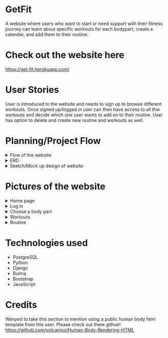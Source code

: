 # GetFit
A website where users who want to start or need support with their fitness journey can learn about specific workouts for each bodypart, create a calendar, and add them to their routine.

# Check out the website here
https://get-fit.herokuapp.com/

# User Stories
User is introduced to the website and needs to sign up to browse different workouts. Once signed up/logged in user can then have access to all thw workouts and decide which one user wants to add on to their routine. User has option to delete and create new routine and workouts as well.

# Planning/Project Flow

<details>
<summary>Flow of the website</summary>
<br>
  
![alt text](https://i.imgur.com/rkzUusE.png)
  
</details>

<details>
<summary>ERD</summary>
<br>
  
![alt text](https://i.imgur.com/mBB5svo.jpg)
  
</details>

<details>
<summary>Sketch/Mock up design of website</summary>
<br>
  
Home page
![alt text](https://i.imgur.com/gZtw9Ym.png)
  
  Choose your Workouts page
![alt text](https://i.imgur.com/M8ANPQO.jpg)
  
  Workouts Routine/Planner page
![alt text](https://i.imgur.com/mIE7SCL.png)
  
</details>


# Pictures of the website
<details>
<summary>Home page</summary>
<br>
  Check out website for full home page!

![alt text](https://i.imgur.com/CMeu6gi.png)
  
</details>

<details>
<summary>Log in</summary>
<br>
  

![alt text](https://i.imgur.com/B1Y5iIb.png)
  
</details>


<details>
<summary>Choose a body part</summary>
<br>
  

![alt text](https://i.imgur.com/ijHvFSW.png)
  
</details>

<details>
<summary>Workouts</summary>
<br>
  

![alt text](https://i.imgur.com/4aMFIRj.png)
  
</details>

<details>
<summary>Routine</summary>
<br>
  

![alt text](https://i.imgur.com/HYxFZQb.png)
  
</details>






# Technologies used
* PostgreSQL
* Python
* Django 
* Bulma
* Bootstrap
* JavaScript

# Credits 
Wanyed to take this section to mention using a public human body html template from this user. Please check out there github!
https://github.com/volcanioo/Human-Body-Rendering-HTML


